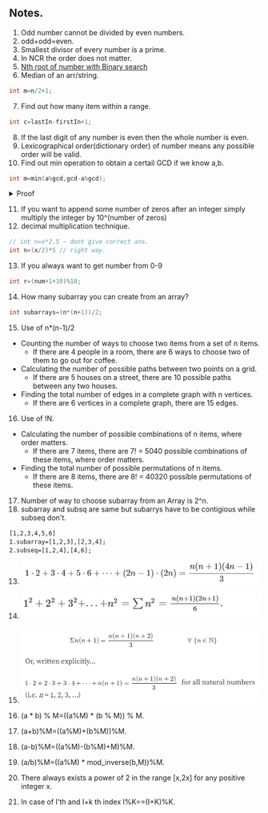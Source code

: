 ## Notes.

1. Odd number cannot be divided by even numbers.
2. odd+odd=even.
3. Smallest divisor of every number is a prime.
4. In NCR the order does not matter.
5. [Nth root of number with Binary search](https://www.youtube.com/watch?v=5snE6xsyheE)
6. Median of an arr/string.

```cpp
int m=n/2+1;
```

7. Find out how many item within a range.

```cpp
int c=lastIn-firstIn+1;
```

8. If the last digit of any number is even then the whole number is even.
9. Lexicographical order(dictionary order) of number means any possible order will be valid.
10. Find out min operation to obtain a certail GCD if we know a,b.

```cpp
int m=min(a%gcd,gcd-a%gcd);
```

<details>
<summary>Proof</summary>
Without loss of generality, assume a>b
 otherwise we can swap a
 and b
. We know that GCD(a,b)=GCD(a−b,b)
. Notice that no matter how many times we apply any operation, the value of a−b
 does not change. We can arbitrarily change the value of b
 to a multiple of a−b
 by applying the operations. In this way, we can achieve a GCD
 equal to a−b
. Now, since GCD(x,y)≤min(x,y)
 for any positive x
 and y
, GCD(a−b,b)
 can never exceed a−b
. So, we cannot achieve a higher GCD by any means.
To achieve the required GCD
, we need to make b
a multiple of g=a−b
using as few operations as possible. There are two ways to do so −
decrease b
to the largest multiple of g
less than or equal to b
or increase b
to the smallest multiple of g
greater than b
. The number of operations required to do so are bmodg
and g−bmodg
respectively. We will obviously choose the minimum of the two. Also notice that amodg=bmodg
since a=b+g
. So, it doesn't matter if we use either a
or b
to determine the minimum number of operations.
 </details>
 
11. If you want to append some number of zeros after an integer simply multiply the integer by 10^(number of zeros)
12. decimal multiplication technique.
```cpp
// int n=x*2.5 - dont give correct ans.
int n=(x/2)*5 // right way.
```
13. If you always want to get number from 0-9
```cpp
int r=(num+1+10)%10;
```
14. How many subarray you can create from an array?
```cpp
int subarrays=(n*(n+1))/2;
```
15. Use of n*(n-1)/2
- Counting the number of ways to choose two items from a set of n items.
  - If there are 4 people in a room, there are 6 ways to choose two of them to go out for coffee.
- Calculating the number of possible paths between two points on a grid.
  - If there are 5 houses on a street, there are 10 possible paths between any two houses.
- Finding the total number of edges in a complete graph with n vertices.
  - If there are 6 vertices in a complete graph, there are 15 edges.
16. Use of !N.
- Calculating the number of possible combinations of n items, where order matters.
  - If there are 7 items, there are 7! = 5040 possible combinations of these items, where order matters.
- Finding the total number of possible permutations of n items.
  - If there are 8 items, there are 8! = 40320 possible permutations of these items.
17. Number of way to choose subarray from an Array is 2^n.
18. subarray and subsq are same but subarrys have to be contigious while subseq don't.
```txt
[1,2,3,4,5,6]
1.subarray=[1,2,3],[2,3,4];
2.subseq=[1,2,4],[4,6];
```

13. ![Formula 1](/Images/1.png)

14. ![Fromula 2](/Images/2.png)

15. ![Formula 3](/Images/3.png)

16. (a * b) % M=((a%M) * (b % M)) % M.

17. (a+b)%M=((a%M)+(b%M))%M.

18. (a-b)%M=((a%M)-(b%M)+M)%M.

19. (a/b)%M=((a%M) * mod_inverse(b,M))%M.

20. There always exists a power of 2 in the range [x,2x] for any positive integer x.
21. In case of I'th and I+k th index I%K==(I+K)%K.
